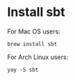 # Install sbt

For Mac OS users: 
```shell
brew install sbt
```

For Arch Linux users:

```shell
yay -S sbt
```